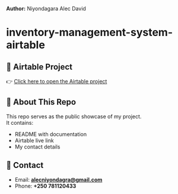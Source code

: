**Author:** Niyondagara Alec David
# inventory-management-system-airtable
## 🔗  Airtable Project
👉 [Click here to open the Airtable project](https://airtable.com/appOXeBpcIMfWBsGD/shrkY36CJcAi7uBZh)  
## 📄 About This Repo
This repo serves as the public showcase of my project.  
It contains:
- README with documentation  
- Airtable live link  
- My contact details  

## 👤 Contact
- Email: **alecniyondagra@gmail.com**  
- Phone: **+250 781120433**
